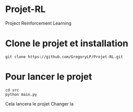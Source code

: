 # Projet-RL
Project Reinforcement Learning

# Clone le projet et installation

```
git clone https://github.com/GregoryLP/Projet-RL.git
```

# Pour lancer le projet

```
cd src
python main.py
```
Cela lancera le projet
Changer la 
